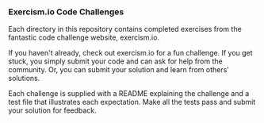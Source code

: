 ### Exercism.io Code Challenges

Each directory in this repository contains completed exercises from the fantastic
code challenge website, exercism.io.

If you haven't already, check out exercism.io for a fun challenge. If you get stuck,
you simply submit your code and can ask for help from the community. Or, you can
submit your solution and learn from others' solutions.

Each challenge is supplied with a README explaining the challenge and a test file
that illustrates each expectation. Make all the tests pass and submit your solution for
feedback.
